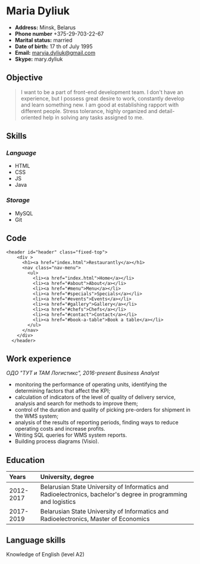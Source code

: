 # Maria Dyliuk
- **Address:** Minsk, Belarus
- **Phone number** +375-29-703-22-67
- **Marital status:** married
- **Date of birth:** 17 th of July 1995
- **Email:** maryia.dyliuk@gmail.com
- **Skype:** mary.dyliuk

## Objective
>I want to be a part of front-end development team. I don't have an experience, but I possess great desire to work, constantly develop and learn something new. I am good at establishing rapport with different people. Stress tolerance, highly organized and detail-oriented help in solving any tasks assigned to me.

## Skills
### *Language*
- HTML
- CSS
- JS
- Java

### *Storage*
- MySQL
- Git

## Code
```
<header id="header" class="fixed-top">
    <div >
      <h1><a href="index.html">Restaurantly</a></h1>
      <nav class="nav-menu">
        <ul>
          <li><a href="index.html">Home</a></li>
          <li><a href="#about">About</a></li>
          <li><a href="#menu">Menu</a></li>
          <li><a href="#specials">Specials</a></li>
          <li><a href="#events">Events</a></li>
          <li><a href="#gallery">Gallery</a></li>
          <li><a href="#chefs">Chefs</a></li>
          <li><a href="#contact">Contact</a></li>
          <li><a href="#book-a-table">Book a table</a></li>
        </ul>
      </nav>
    </div>
  </header>
```

## Work experience
*ОДО "ТУТ и ТАМ Логистикс", 2016-present*
*Business Analyst*

- monitoring the performance of operating units, identifying the determining factors that affect the KPI;
- calculation of indicators of the level of quality of delivery service, analysis and search for methods to improve them;
- control of the duration and quality of picking pre-orders for shipment in the WMS system;
- analysis of the results of reporting periods, finding ways to reduce operating costs and increase profits.
- Writing SQL queries for WMS system reports.
- Building process diagrams (Visio).

## Education
|Years|University, degree|
|:---|:---|
|2012-2017| Belarusian State University of Informatics and Radioelectronics, bachelor's degree in programming and logistics|
|2017-2019|Belarusian State University of Informatics and Radioelectronics, Master of Economics|

## Language skills
Knowledge of English (level A2)